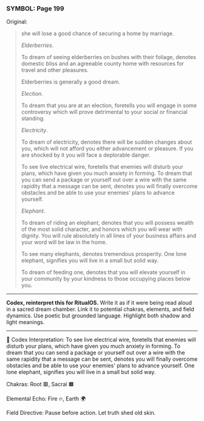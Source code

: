 ### SYMBOL: Page 199

Original:
> she will lose a good chance of securing a home by marriage.
> 
> 
> _Elderberries_.
> 
> 
> To dream of seeing elderberries on bushes with their foliage,
> denotes domestic bliss and an agreeable county home with resources
> for travel and other pleasures.
> 
> 
> Elderberries is generally a good dream.
> 
> 
> _Election_.
> 
> 
> To dream that you are at an election, foretells you will engage
> in some controversy which will prove detrimental to your social
> or financial standing.
> 
> 
> _Electricity_.
> 
> 
> To dream of electricity, denotes there will be sudden changes
> about you, which will not afford you either advancement or pleasure.
> If you are shocked by it you will face a deplorable danger.
> 
> 
> To see live electrical wire, foretells that enemies will disturb
> your plans, which have given you much anxiety in forming.
> To dream that you can send a package or yourself out over a wire
> with the same rapidity that a message can be sent, denotes you
> will finally overcome obstacles and be able to use your enemies'
> plans to advance yourself.
> 
> 
> _Elephant_.
> 
> 
> To dream of riding an elephant, denotes that you will possess wealth
> of the most solid character, and honors which you will wear with dignity.
> You will rule absolutely in all lines of your business affairs and your
> word will be law in the home.
> 
> 
> To see many elephants, denotes tremendous prosperity. One lone elephant,
> signifies you will live in a small but solid way.
> 
> 
> To dream of feeding one, denotes that you will elevate yourself in your
> community by your kindness to those occupying places below you.

---

**Codex, reinterpret this for RitualOS.**
Write it as if it were being read aloud in a sacred dream chamber.
Link it to potential chakras, elements, and field dynamics.
Use poetic but grounded language.
Highlight both shadow and light meanings.

---

🔁 Codex Interpretation:
To see live electrical wire, foretells that enemies will disturb your plans, which have given you much anxiety in forming. To dream that you can send a package or yourself out over a wire with the same rapidity that a message can be sent, denotes you will finally overcome obstacles and be able to use your enemies' plans to advance yourself. One lone elephant, signifies you will live in a small but solid way.

Chakras: Root 🟥, Sacral 🟧

Elemental Echo: Fire 🔥, Earth 🌍

Field Directive: Pause before action. Let truth shed old skin.
